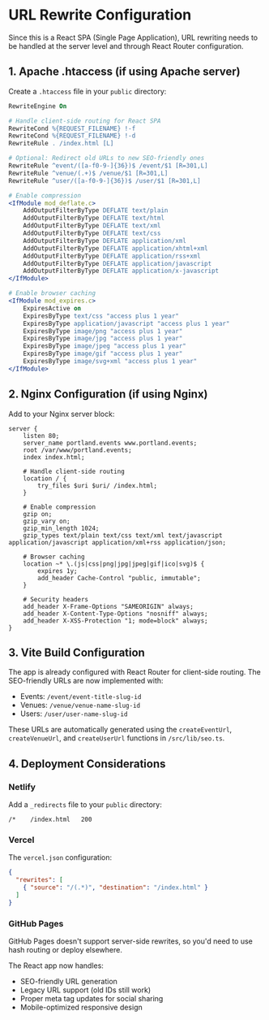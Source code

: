# URL Rewrite Configuration

Since this is a React SPA (Single Page Application), URL rewriting needs to be handled at the server level and through React Router configuration.

## 1. Apache .htaccess (if using Apache server)

Create a `.htaccess` file in your `public` directory:

```apache
RewriteEngine On

# Handle client-side routing for React SPA
RewriteCond %{REQUEST_FILENAME} !-f
RewriteCond %{REQUEST_FILENAME} !-d
RewriteRule . /index.html [L]

# Optional: Redirect old URLs to new SEO-friendly ones
RewriteRule ^event/([a-f0-9-]{36})$ /event/$1 [R=301,L]
RewriteRule ^venue/(.+)$ /venue/$1 [R=301,L]
RewriteRule ^user/([a-f0-9-]{36})$ /user/$1 [R=301,L]

# Enable compression
<IfModule mod_deflate.c>
    AddOutputFilterByType DEFLATE text/plain
    AddOutputFilterByType DEFLATE text/html
    AddOutputFilterByType DEFLATE text/xml
    AddOutputFilterByType DEFLATE text/css
    AddOutputFilterByType DEFLATE application/xml
    AddOutputFilterByType DEFLATE application/xhtml+xml
    AddOutputFilterByType DEFLATE application/rss+xml
    AddOutputFilterByType DEFLATE application/javascript
    AddOutputFilterByType DEFLATE application/x-javascript
</IfModule>

# Enable browser caching
<IfModule mod_expires.c>
    ExpiresActive on
    ExpiresByType text/css "access plus 1 year"
    ExpiresByType application/javascript "access plus 1 year"
    ExpiresByType image/png "access plus 1 year"
    ExpiresByType image/jpg "access plus 1 year"
    ExpiresByType image/jpeg "access plus 1 year"
    ExpiresByType image/gif "access plus 1 year"
    ExpiresByType image/svg+xml "access plus 1 year"
</IfModule>
```

## 2. Nginx Configuration (if using Nginx)

Add to your Nginx server block:

```nginx
server {
    listen 80;
    server_name portland.events www.portland.events;
    root /var/www/portland.events;
    index index.html;

    # Handle client-side routing
    location / {
        try_files $uri $uri/ /index.html;
    }

    # Enable compression
    gzip on;
    gzip_vary on;
    gzip_min_length 1024;
    gzip_types text/plain text/css text/xml text/javascript application/javascript application/xml+rss application/json;

    # Browser caching
    location ~* \.(js|css|png|jpg|jpeg|gif|ico|svg)$ {
        expires 1y;
        add_header Cache-Control "public, immutable";
    }

    # Security headers
    add_header X-Frame-Options "SAMEORIGIN" always;
    add_header X-Content-Type-Options "nosniff" always;
    add_header X-XSS-Protection "1; mode=block" always;
}
```

## 3. Vite Build Configuration

The app is already configured with React Router for client-side routing. The SEO-friendly URLs are now implemented with:

- Events: `/event/event-title-slug-id`
- Venues: `/venue/venue-name-slug-id` 
- Users: `/user/user-name-slug-id`

These URLs are automatically generated using the `createEventUrl`, `createVenueUrl`, and `createUserUrl` functions in `/src/lib/seo.ts`.

## 4. Deployment Considerations

### Netlify
Add a `_redirects` file to your `public` directory:
```
/*    /index.html   200
```

### Vercel
The `vercel.json` configuration:
```json
{
  "rewrites": [
    { "source": "/(.*)", "destination": "/index.html" }
  ]
}
```

### GitHub Pages
GitHub Pages doesn't support server-side rewrites, so you'd need to use hash routing or deploy elsewhere.

The React app now handles:
- SEO-friendly URL generation
- Legacy URL support (old IDs still work)
- Proper meta tag updates for social sharing
- Mobile-optimized responsive design